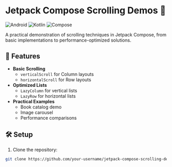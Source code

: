 # Jetpack Compose Scrolling Demos 🚀

![Android](https://img.shields.io/badge/Android-3DDC84?style=for-the-badge&logo=android&logoColor=white)
![Kotlin](https://img.shields.io/badge/Kotlin-7F52FF?style=for-the-badge&logo=kotlin&logoColor=white)
![Compose](https://img.shields.io/badge/Jetpack%20Compose-4285F4?style=for-the-badge&logo=jetpack-compose&logoColor=white)

A practical demonstration of scrolling techniques in Jetpack Compose, from basic implementations to performance-optimized solutions.

## 📱 Features

- **Basic Scrolling**
    - `verticalScroll` for Column layouts
    - `horizontalScroll` for Row layouts
- **Optimized Lists**
    - `LazyColumn` for vertical lists
    - `LazyRow` for horizontal lists
- **Practical Examples**
    - Book catalog demo
    - Image carousel
    - Performance comparisons

## 🛠️ Setup

1. Clone the repository:
```bash
git clone https://github.com/your-username/jetpack-compose-scrolling-demos.git